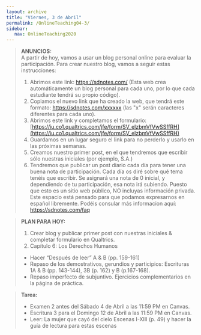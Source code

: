 ```yaml
---
layout: archive
title: "Viernes, 3 de Abril"
permalink: /OnlineTeaching04-3/
sidebar:
   nav: OnlineTeaching2020
---
```


> **ANUNCIOS:**  
> A partir de hoy, vamos a usar un blog personal online para evaluar la participación. Para crear nuestro blog, vamos a seguir estas instrucciones:
> 1. Abrimos este link: https://sdnotes.com/ (Esta web crea automáticamente un blog personal para cada uno, por lo que cada estudiante tendrá su propio código).
> 2. Copiamos el nuevo link que ha creado la web, que tendrá este formato: https://sdnotes.com/xxxxxx (las "x" serán caracteres diferentes para cada uno).
> 3. Abrimos este link y completamos el formulario: [https://iu.co1.qualtrics.com/jfe/form/SV_elzbmVfVwSSffRH](https://iu.co1.qualtrics.com/jfe/form/SV_elzbmVfVwSSffRH)
> 4. Guardamos en un lugar seguro el link para no perderlo y usarlo en las próximas semanas.
> 5. Creamos nuestro primer post, en el que tendremos que escribir sólo nuestras iniciales (por ejemplo, S.A.)
> 6. Tendremos que publicar un post diario cada día para tener una buena nota de participación. Cada día os diré sobre qué tema tenéis que escribir. Se asignará una nota de 0 inicial, y dependiendo de tu participación, esa nota irá subiendo.
> Puesto que esto es un sitio web público, NO incluyas información privada. Este espacio está pensado para que podamos expresarnos en español libremente. Podéis consular más informacion aquí: https://sdnotes.com/faq

> **PLAN PARA HOY:**
> 1. Crear blog y publicar primer post con nuestras iniciales & completar formulario en Qualtrics.
> 2. Capítulo 6: Los Derechos Humanos
> - Hacer “Después de leer” A & B (pp. 159-161)
> - Repaso de los demostrativos, gerundios y participios: Escrituras 1A & B (pp. 143-144), 3B (p. 162) y B (p.167-168).
> - Repaso imperfecto de subjuntivo. Ejercicios complementarios en la página de práctica.

> **Tarea:**
> - Examen 2 antes del Sábado 4 de Abril a las 11:59 PM en Canvas.
> - Escritura 3 para el Domingo 12 de Abril a las 11:59 PM en Canvas.
> - Leer: La mujer que cayó del cielo Escenas I-XIII (p. 49) y hacer la guía de lectura para estas escenas
